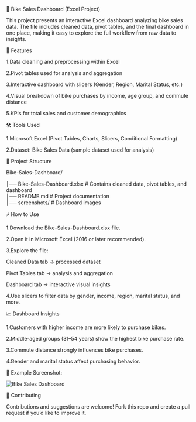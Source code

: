 🚴 Bike Sales Dashboard (Excel Project)

This project presents an interactive Excel dashboard analyzing bike sales data.
The file includes cleaned data, pivot tables, and the final dashboard in one place, making it easy to explore the full workflow from raw data to insights.

🚀 Features

1.Data cleaning and preprocessing within Excel

2.Pivot tables used for analysis and aggregation

3.Interactive dashboard with slicers (Gender, Region, Marital Status, etc.)

4.Visual breakdown of bike purchases by income, age group, and commute distance

5.KPIs for total sales and customer demographics

🛠️ Tools Used

1.Microsoft Excel (Pivot Tables, Charts, Slicers, Conditional Formatting)

2.Dataset: Bike Sales Data (sample dataset used for analysis)

📂 Project Structure

Bike-Sales-Dashboard/

│── Bike-Sales-Dashboard.xlsx   # Contains cleaned data, pivot tables, and dashboard  
│── README.md                   # Project documentation  
│── screenshots/                # Dashboard images  

⚡ How to Use

1.Download the Bike-Sales-Dashboard.xlsx file.

2.Open it in Microsoft Excel (2016 or later recommended).

3.Explore the file:

Cleaned Data tab → processed dataset

Pivot Tables tab → analysis and aggregation

Dashboard tab → interactive visual insights

4.Use slicers to filter data by gender, income, region, marital status, and more.

📈 Dashboard Insights

1.Customers with higher income are more likely to purchase bikes.

2.Middle-aged groups (31–54 years) show the highest bike purchase rate.

3.Commute distance strongly influences bike purchases.

4.Gender and marital status affect purchasing behavior.

📌 Example Screenshot:

![Bike Sales Dashboard](<img width="841" height="676" alt="Screenshot 2025-09-09 115729" src="https://github.com/user-attachments/assets/408879b8-2666-4527-8781-a278147dc428" />)

🤝 Contributing

Contributions and suggestions are welcome! Fork this repo and create a pull request if you’d like to improve it.
